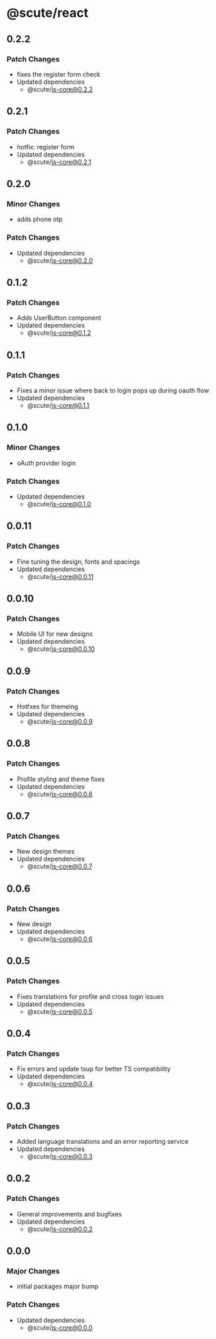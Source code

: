 # @scute/react

## 0.2.2

### Patch Changes

- fixes the register form check
- Updated dependencies
  - @scute/js-core@0.2.2

## 0.2.1

### Patch Changes

- hotfix: register form
- Updated dependencies
  - @scute/js-core@0.2.1

## 0.2.0

### Minor Changes

- adds phone otp

### Patch Changes

- Updated dependencies
  - @scute/js-core@0.2.0

## 0.1.2

### Patch Changes

- Adds UserButton component
- Updated dependencies
  - @scute/js-core@0.1.2

## 0.1.1

### Patch Changes

- Fixes a minor issue where back to login pops up during oauth flow
- Updated dependencies
  - @scute/js-core@0.1.1

## 0.1.0

### Minor Changes

- oAuth provider login

### Patch Changes

- Updated dependencies
  - @scute/js-core@0.1.0

## 0.0.11

### Patch Changes

- Fine tuning the design, fonts and spacings
- Updated dependencies
  - @scute/js-core@0.0.11

## 0.0.10

### Patch Changes

- Mobile UI for new designs
- Updated dependencies
  - @scute/js-core@0.0.10

## 0.0.9

### Patch Changes

- Hotfxes for themeing
- Updated dependencies
  - @scute/js-core@0.0.9

## 0.0.8

### Patch Changes

- Profile styling and theme fixes
- Updated dependencies
  - @scute/js-core@0.0.8

## 0.0.7

### Patch Changes

- New design themes
- Updated dependencies
  - @scute/js-core@0.0.7

## 0.0.6

### Patch Changes

- New design
- Updated dependencies
  - @scute/js-core@0.0.6

## 0.0.5

### Patch Changes

- Fixes translations for profile and cross login issues
- Updated dependencies
  - @scute/js-core@0.0.5

## 0.0.4

### Patch Changes

- Fix errors and update tsup for better TS compatibility
- Updated dependencies
  - @scute/js-core@0.0.4

## 0.0.3

### Patch Changes

- Added language translations and an error reporting service
- Updated dependencies
  - @scute/js-core@0.0.3

## 0.0.2

### Patch Changes

- General improvements and bugfixes
- Updated dependencies
  - @scute/js-core@0.0.2

## 0.0.0

### Major Changes

- initial packages major bump

### Patch Changes

- Updated dependencies
  - @scute/js-core@0.0.0
